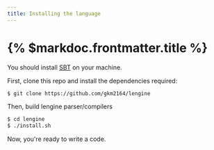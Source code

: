 ```yaml
---
title: Installing the language
---
```


# {% $markdoc.frontmatter.title %}

You should install [SBT](https://www.scala-sbt.org) on your machine.

First, clone this repo and install the dependencies required:

```bash
$ git clone https://github.com/gkm2164/lengine
```

Then, build lengine parser/compilers

```bash
$ cd lengine
$ ./install.sh
```

Now, you're ready to write a code.


